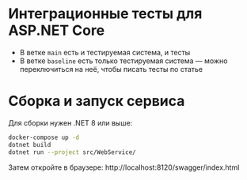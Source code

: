 # Интеграционные тесты для ASP.NET Core

- В ветке `main` есть и тестируемая система, и тесты
- В ветке `baseline` есть только тестируемая система — можно переключиться на неё, чтобы писать тесты по статье

# Сборка и запуск сервиса

Для сборки нужен .NET 8 или выше:

```bash 
docker-compose up -d
dotnet build
dotnet run --project src/WebService/
```

Затем откройте в браузере: http://localhost:8120/swagger/index.html
